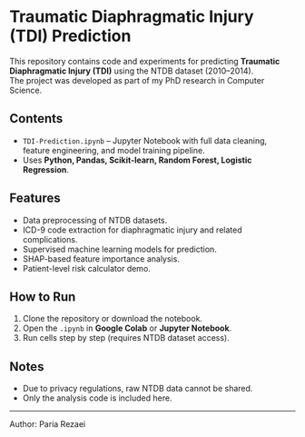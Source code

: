 # Traumatic Diaphragmatic Injury (TDI) Prediction

This repository contains code and experiments for predicting **Traumatic Diaphragmatic Injury (TDI)** using the NTDB dataset (2010–2014).  
The project was developed as part of my PhD research in Computer Science.

## Contents
- `TDI-Prediction.ipynb` – Jupyter Notebook with full data cleaning, feature engineering, and model training pipeline.  
- Uses **Python, Pandas, Scikit-learn, Random Forest, Logistic Regression**.  

## Features
- Data preprocessing of NTDB datasets.  
- ICD-9 code extraction for diaphragmatic injury and related complications.  
- Supervised machine learning models for prediction.  
- SHAP-based feature importance analysis.  
- Patient-level risk calculator demo.  

## How to Run
1. Clone the repository or download the notebook.  
2. Open the `.ipynb` in **Google Colab** or **Jupyter Notebook**.  
3. Run cells step by step (requires NTDB dataset access).  

## Notes
- Due to privacy regulations, raw NTDB data cannot be shared.  
- Only the analysis code is included here.  

---
Author: Paria Rezaei
